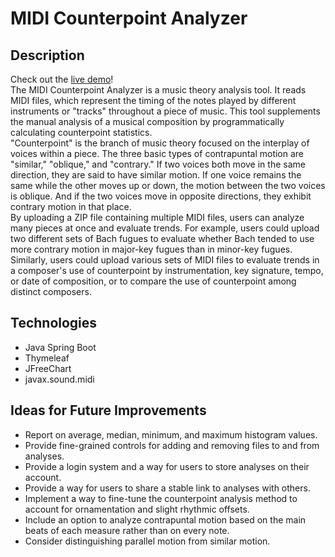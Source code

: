 # MIDI Counterpoint Analyzer

## Description
Check out the [live demo](https://midi-counterpoint-analyzer.herokuapp.com/)!   
The MIDI Counterpoint Analyzer is a music theory analysis tool. It reads MIDI files, which represent the timing of the notes played by different instruments or "tracks" throughout a piece of music. This tool supplements the manual analysis of a musical composition by programmatically calculating counterpoint statistics.   
"Counterpoint" is the branch of music theory focused on the interplay of voices within a piece. The three basic types of contrapuntal motion are "similar," "oblique," and "contrary." If two voices both move in the same direction, they are said to have similar motion. If one voice remains the same while the other moves up or down, the motion between the two voices is oblique. And if the two voices move in opposite directions, they exhibit contrary motion in that place.   
By uploading a ZIP file containing multiple MIDI files, users can analyze many pieces at once and evaluate trends. For example, users could upload two different sets of Bach fugues to evaluate whether Bach tended to use more contrary motion in major-key fugues than in minor-key fugues. Similarly, users could upload various sets of MIDI files to evaluate trends in a composer's use of counterpoint by instrumentation, key signature, tempo, or date of composition, or to compare the use of counterpoint among distinct composers.

## Technologies
- Java Spring Boot
- Thymeleaf
- JFreeChart
- javax.sound.midi

## Ideas for Future Improvements
- Report on average, median, minimum, and maximum histogram values.
- Provide fine-grained controls for adding and removing files to and from analyses.
- Provide a login system and a way for users to store analyses on their account.
- Provide a way for users to share a stable link to analyses with others.
- Implement a way to fine-tune the counterpoint analysis method to account for ornamentation and slight rhythmic offsets.
- Include an option to analyze contrapuntal motion based on the main beats of each measure rather than on every note.
- Consider distinguishing parallel motion from similar motion.
